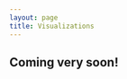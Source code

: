 ```yaml
---
layout: page
title: Visualizations
---
```


## Coming very soon!

<!--
<ul class="posts__list">
<li>
  <a href="{{ site.baseurl }}/visualizations/sampling">
  <h1 class="post__title">Sampling and the law of large numbers</h1>
  <h2 class="post__headline">Some description here</h2>
  </a>
</li>
</ul>
-->
